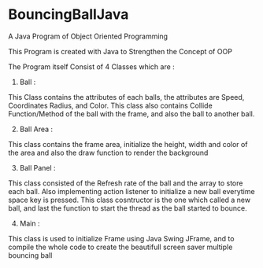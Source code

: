 # BouncingBallJava
A Java Program of Object Oriented Programming

This Program is created with Java to Strengthen the Concept of OOP


The Program itself Consist of 4 Classes which are :

1. Ball :


This Class contains the attributes of each balls, the attributes are Speed, Coordinates
Radius, and Color. This class also contains Collide Function/Method of the ball with the
frame, and also the ball to another ball.

2. Ball Area :


This class contains the frame area, initialize the height, width and color of the area
and also the draw function to render the background

3. Ball Panel :


This class consisted of the Refresh rate of the ball and the array to store each ball.
Also implementing action listener to initialize a new ball everytime space key is pressed.
This class cosntructor is the one which called a new ball, and last the function to
start the thread as the ball started to bounce.

4. Main : 


This class is used to initialize Frame using Java Swing JFrame, and to compile the whole code
to create the beautifull screen saver multiple bouncing ball
